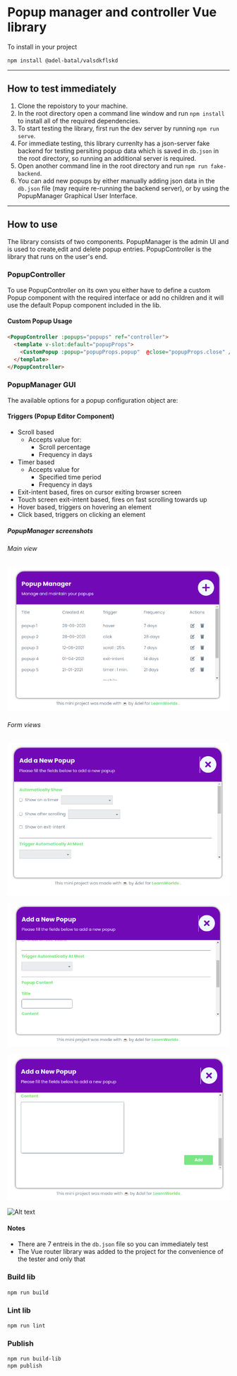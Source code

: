 # Popup manager and controller Vue library
To install in your project
```
npm install @adel-batal/valsdkflskd
```
---
## How to test immediately
1. Clone the repoistory to your machine.
2. In the root directory open a command line window and run `npm install` to install all of the required dependencies.
3. To start testing the library, first run the dev server by running `npm run serve`.
4. For immediate testing, this library currenlty has a json-server fake backend for testing persiting popup data which is saved in `db.json` in the root directory, so running an additional server is required.
5. Open another command line in the root directory and run `npm run fake-backend`.
6. You can add new popups by either manually adding json data in the `db.json` file (may require re-running the backend server), or by using the PopupManager Graphical User Interface.
---

## How to use
The library consists of two components. PopupManager is the admin UI and is used to create,edit and delete popup entries. 
PopupController is the library that runs on the user's end.

### PopupController
To use PopupController on its own you either have to define a custom Popup component with the required interface or add no children and it will use  the default Popup component included in the lib.

#### Custom Popup Usage
```html
<PopupController :popups="popups" ref="controller">
  <template v-slot:default="popupProps">
    <CustomPopup :popup="popupProps.popup"  @close="popupProps.close" />
  </template>
</PopupController>
```

### PopupManager GUI
The available options for a popup configuration object are:
#### Triggers (Popup Editor Component)
- Scroll based
  - Accepts value for:
    - Scroll percentage
    - Frequency in days
- Timer based
  - Accepts value for
    - Specified time period
    - Frequency in days
- Exit-intent based, fires on cursor exiting browser screen
- Touch screen exit-intent based, fires on fast scrolling towards up
- Hover based, triggers on hovering an element
- Click based, triggers on clicking an element

##### PopupManager screenshots
###### Main view
![Alt text](screenshots/popup-manager.png?raw=true "PopupManager")

###### Form views
![Alt text](screenshots/add-popup-1.png?raw=true )

![Alt text](screenshots/add-popup-2.png?raw=true )

![Alt text](screenshots/add-popup-3.png?raw=true )

![Alt text](screenshots//edit-popup.png.png?raw=true )

#### Notes
- There are 7 entreis in the `db.json` file so you can immediately test
- The Vue router library was added to the project for the convenience of the tester and only that

### Build lib
```
npm run build
```

### Lint lib
```
npm run lint
```
### Publish
```
npm run build-lib
npm publish
```